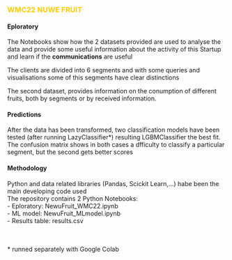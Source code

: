 <h3 style="color:#ffcc00">WMC22 NUWE FRUIT</h3>
<h4>Eploratory</h4>
<p>The Notebooks show how the 2 datasets provided are used to analyse the data and provide some useful information about the activity of this Startup and learn if the <b>communications</b> are useful</p>
<p>The clients are divided into 6 segments and with some queries and visualisations some of this segments have clear distinctions</p>
<p>The second dataset, provides information on the conumption of different fruits, both by segments or by received information.</p>
<h4>Predictions</h4>
<p>After the data has been transformed, two classification models have been tested (after running LazyClassifier*) resulting LGBMClassifier the best fit.<Br>
The confusion matrix shows in both cases a dfficulty to classify a particular segment, but the second gets better scores</p>
<h4>Methodology</h4>
<p>Python and data related libraries (Pandas, Scickit Learn,...) habe been the main developing code used<br>
The repository contains 2 Python Notebooks:<br>
- Eploratory: NewuFruit_WMC22.ipynb<br>
- ML model: NewuFruit_MLmodel.ipynb<br>
- Results table: results.csv</p>
<br><br>
* runned separately with Google Colab
